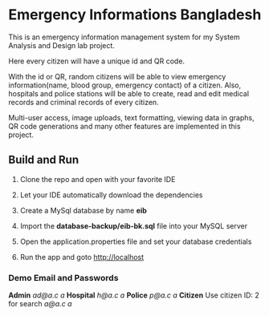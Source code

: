 # Emergency Informations Bangladesh

This is an emergency information management system for my System Analysis and Design lab project.

Here every citizen will have a unique id and QR code.

With the id or QR, random citizens will be able to view emergency information(name, blood group, emergency contact) of a citizen. Also, hospitals and police stations will be able to create, read and edit medical records and criminal records of every citizen.

Multi-user access, image uploads, text formatting, viewing data in graphs, QR code generations and many other features are implemented in this project.

## Build and Run

1. Clone the repo and open with your favorite IDE

2. Let your IDE automatically download the dependencies

3. Create a MySql database by name **eib**

4. Import the **database-backup/eib-bk.sql** file into your MySQL server

5. Open the application.properties file and set your database credentials

6. Run the app and goto [http://localhost](http://localhost/)

### Demo Email and Passwords
 **Admin**
_ad@a.c_
_a_
**Hospital**
_h@a.c_
 _a_
**Police**
 _p@a.c_
 _a_
**Citizen**
Use citizen ID: 2 for search
_a@a.c_
 _a_
